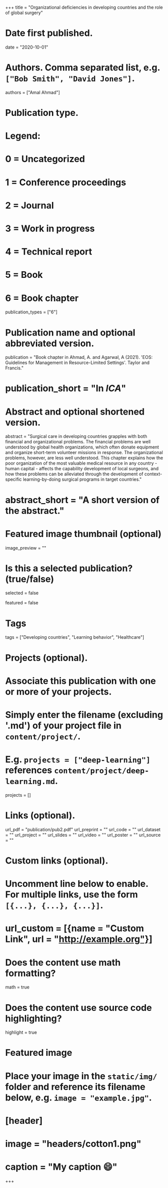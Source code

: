 +++
title = "Organizational deficiencies in developing countries and the role of global surgery"

# Date first published.
date = "2020-10-01"

# Authors. Comma separated list, e.g. `["Bob Smith", "David Jones"]`.
authors = ["Amal Ahmad"]

# Publication type.
# Legend:
# 0 = Uncategorized
# 1 = Conference proceedings
# 2 = Journal
# 3 = Work in progress
# 4 = Technical report
# 5 = Book
# 6 = Book chapter
publication_types = ["6"]

# Publication name and optional abbreviated version.
publication = "Book chapter in Ahmad, A. and Agarwal, A (2021). 'EOS: Guidelines for Management in Resource-Limited Settings'. Taylor and Francis."
# publication_short = "In *ICA*"

# Abstract and optional shortened version.
abstract = "Surgical care in developing countries grapples with both financial and organizational problems. The financial problems are well understood by global health organizations, which often donate equipment and organize short-term volunteer missions in response. The organizational problems, however, are less well understood. This chapter explains how the poor organization of the most valuable medical resource in any country - human capital - affects the capability development of local surgeons, and how these problems can be alleviated through the development of context-specific learning-by-doing surgical programs in target countries."
# abstract_short = "A short version of the abstract."

# Featured image thumbnail (optional)
image_preview = ""

# Is this a selected publication? (true/false)
 selected = false
 
 featured = false
 
 # Tags
 
 tags = ["Developing countries", "Learning behavior", "Healthcare"]

# Projects (optional).
#   Associate this publication with one or more of your projects.
#   Simply enter the filename (excluding '.md') of your project file in `content/project/`.
#   E.g. `projects = ["deep-learning"]` references `content/project/deep-learning.md`.
projects = []

# Links (optional).
url_pdf = "publication/pub2.pdf"
url_preprint = ""
url_code = ""
url_dataset = ""
url_project = ""
url_slides = ""
url_video = ""
url_poster = ""
url_source = ""

# Custom links (optional).
#   Uncomment line below to enable. For multiple links, use the form `[{...}, {...}, {...}]`.
# url_custom = [{name = "Custom Link", url = "http://example.org"}]

# Does the content use math formatting?
math = true

# Does the content use source code highlighting?
highlight = true

# Featured image
# Place your image in the `static/img/` folder and reference its filename below, e.g. `image = "example.jpg"`.
# [header]
# image = "headers/cotton1.png"
# caption = "My caption 😄"

+++
